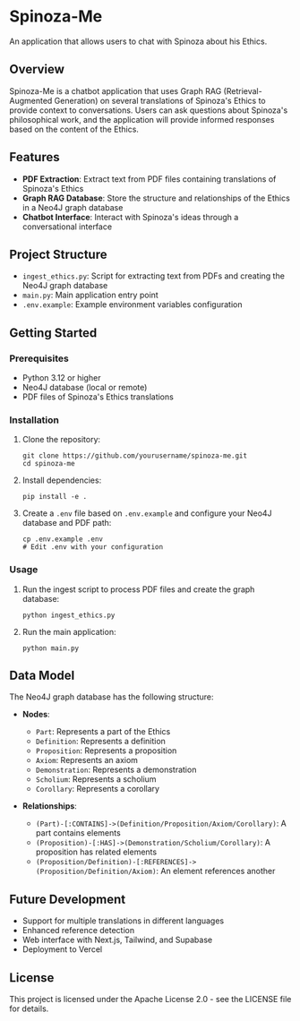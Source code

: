 # Spinoza-Me

An application that allows users to chat with Spinoza about his Ethics.

## Overview

Spinoza-Me is a chatbot application that uses Graph RAG (Retrieval-Augmented Generation) on several translations of Spinoza's Ethics to provide context to conversations. Users can ask questions about Spinoza's philosophical work, and the application will provide informed responses based on the content of the Ethics.

## Features

- **PDF Extraction**: Extract text from PDF files containing translations of Spinoza's Ethics
- **Graph RAG Database**: Store the structure and relationships of the Ethics in a Neo4J graph database
- **Chatbot Interface**: Interact with Spinoza's ideas through a conversational interface

## Project Structure

- `ingest_ethics.py`: Script for extracting text from PDFs and creating the Neo4J graph database
- `main.py`: Main application entry point
- `.env.example`: Example environment variables configuration

## Getting Started

### Prerequisites

- Python 3.12 or higher
- Neo4J database (local or remote)
- PDF files of Spinoza's Ethics translations

### Installation

1. Clone the repository:
   ```
   git clone https://github.com/yourusername/spinoza-me.git
   cd spinoza-me
   ```

2. Install dependencies:
   ```
   pip install -e .
   ```

3. Create a `.env` file based on `.env.example` and configure your Neo4J database and PDF path:
   ```
   cp .env.example .env
   # Edit .env with your configuration
   ```

### Usage

1. Run the ingest script to process PDF files and create the graph database:
   ```
   python ingest_ethics.py
   ```

2. Run the main application:
   ```
   python main.py
   ```

## Data Model

The Neo4J graph database has the following structure:

- **Nodes**:
  - `Part`: Represents a part of the Ethics
  - `Definition`: Represents a definition
  - `Proposition`: Represents a proposition
  - `Axiom`: Represents an axiom
  - `Demonstration`: Represents a demonstration
  - `Scholium`: Represents a scholium
  - `Corollary`: Represents a corollary

- **Relationships**:
  - `(Part)-[:CONTAINS]->(Definition/Proposition/Axiom/Corollary)`: A part contains elements
  - `(Proposition)-[:HAS]->(Demonstration/Scholium/Corollary)`: A proposition has related elements
  - `(Proposition/Definition)-[:REFERENCES]->(Proposition/Definition/Axiom)`: An element references another

## Future Development

- Support for multiple translations in different languages
- Enhanced reference detection
- Web interface with Next.js, Tailwind, and Supabase
- Deployment to Vercel

## License

This project is licensed under the Apache License 2.0 - see the LICENSE file for details.
